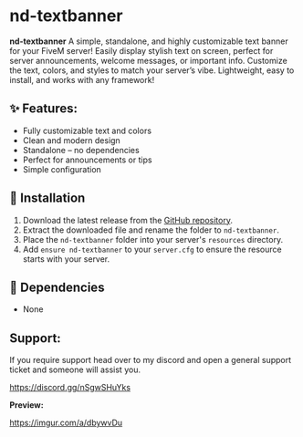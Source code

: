 ﻿# nd-textbanner

**nd-textbanner**
A simple, standalone, and highly customizable text banner for your FiveM server!
Easily display stylish text on screen, perfect for server announcements, welcome messages, or important info.
Customize the text, colors, and styles to match your server’s vibe.
Lightweight, easy to install, and works with any framework!

## ✨ **Features:**

* Fully customizable text and colors
* Clean and modern design
* Standalone – no dependencies
* Perfect for announcements or tips
* Simple configuration

## 💾 Installation

1. Download the latest release from the [GitHub repository](https://github.com/Nico-Development1/nd-textbanner).
2. Extract the downloaded file and rename the folder to `nd-textbanner`.
3. Place the `nd-textbanner` folder into your server's `resources` directory.
4. Add `ensure nd-textbanner` to your `server.cfg` to ensure the resource starts with your server.


## 📖 Dependencies
- None


## Support:
If you require support head over to my discord and open a general support ticket and someone will assist you. 

https://discord.gg/nSgwSHuYks

**Preview:**

https://imgur.com/a/dbywvDu
